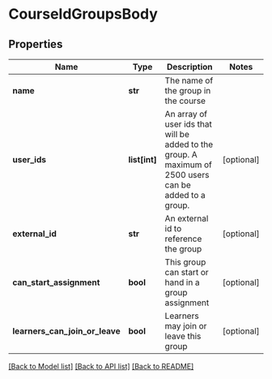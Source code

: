 # CourseIdGroupsBody

## Properties
Name | Type | Description | Notes
------------ | ------------- | ------------- | -------------
**name** | **str** | The name of the group in the course | 
**user_ids** | **list[int]** | An array of user ids that will be added to the group. A maximum of 2500 users can be added to a group. | [optional] 
**external_id** | **str** | An external id to reference the group | [optional] 
**can_start_assignment** | **bool** | This group can start or hand in a group assignment | [optional] 
**learners_can_join_or_leave** | **bool** | Learners may join or leave this group | [optional] 

[[Back to Model list]](../README.md#documentation-for-models) [[Back to API list]](../README.md#documentation-for-api-endpoints) [[Back to README]](../README.md)

